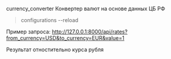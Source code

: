 currency_converter Конвертер валют на основе данных ЦБ РФ

>configurations 
>--reload 

Пример запроса:
http://127.0.0.1:8000/api/rates?from_currency=USD&to_currency=EUR&value=1

Результат отностительно курса рубля

